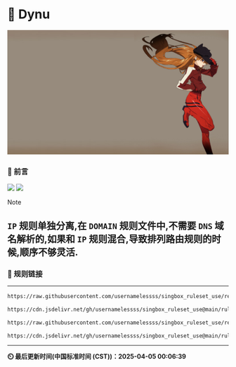 
# 🧸 Dynu
![](https://raw.githubusercontent.com/usernamelessss/picture-bed/main/images/202504042256831.jpg)
### 📣 前言
![](https://shields.io/badge/-移除重复规则-ff69b4) ![](https://shields.io/badge/-IP&nbsp;规则单独存放不与&nbsp;DOMAIN&nbsp;等混合-green)
> [!NOTE]
**`IP` 规则单独分离,在 `DOMAIN` 规则文件中,不需要 `DNS` 域名解析的,如果和 `IP` 规则混合,导致排列路由规则的时候,顺序不够灵活.**
---

###  🔗 规则链接
---

```url
https://raw.githubusercontent.com/usernamelessss/singbox_ruleset_use/refs/heads/main/rule/Dynu/Dynu_No_IP.json
```

```url
https://cdn.jsdelivr.net/gh/usernamelessss/singbox_ruleset_use@main/rule/Dynu/Dynu_No_IP.json
```

```url
https://raw.githubusercontent.com/usernamelessss/singbox_ruleset_use/refs/heads/main/rule/Dynu/Dynu_No_IP.srs
```

```url
https://cdn.jsdelivr.net/gh/usernamelessss/singbox_ruleset_use@main/rule/Dynu/Dynu_No_IP.srs
```

---
**⏲️ 最后更新时间(中国标准时间 (CST))：2025-04-05 00:06:39**
